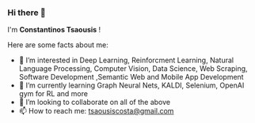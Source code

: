 ### Hi there 👋

I'm **Constantinos Tsaousis** !

Here are some facts about me:

- :thinking: I’m interested in Deep Learning, Reinforcment Learning, Natural Language Processing, Computer Vision, Data Science, Web Scraping, Software Development ,Semantic Web and  Mobile App Development 
- 🌱 I’m currently learning Graph Neural Nets, KALDI, Selenium, OpenAI gym for RL and more
- 👯 I’m looking to collaborate on all of the above
- 📫 How to reach me: tsaousiscosta@gmail.com


